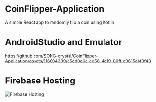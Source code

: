 # CoinFlipper-Application
A simple React app to randomly flip a coin using Kotlin

# AndroidStudio and Emulator
https://github.com/SONG-crystal/CoinFlipper-Application/assets/116604389/e5ed0a6c-ee56-4e19-80ff-e9615abf3f43

# Firebase Hosting
![Firebase Hosting](https://github.com/SONG-crystal/CoinFlipper-Application/assets/116604389/9fda126c-cd10-46eb-8b16-f4eebb1ac068)

